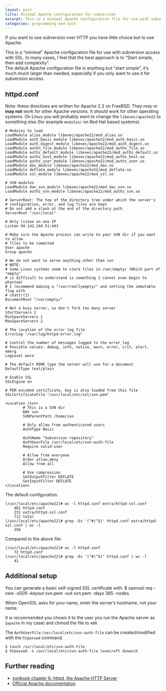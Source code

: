 ```yaml
---
layout: post
title: Minimal Apache configuration for subversion
excerpt: This is a minimal Apache configuration file for use with subversion access with SSL.
categories: programming-and-such
---
```


If you want to use subversion over HTTP you have little choice but to use
Apache.

This is a “minimal” Apache configuration file for use with subversion access
with SSL. In many cases, I feel that the best approach is to “Start simple,
then add complexity”.  
The default Apache configuration file is anything but “start simple”, it’s
much much larger than needed, especially if you only want to use it for
subversion access.

httpd.conf
----------
Note: these directives are written for Apache 2.2 on FreeBSD. They *may*
or **may not** work for other Apache versions. It *should* work for
other operating systems. On Linux you will probably want to change the
`libexec/apache22` to something else (for example `modules/` on Red Hat
based systems).

	# Modules to load
	LoadModule alias_module libexec/apache22/mod_alias.so
	LoadModule auth_basic_module libexec/apache22/mod_auth_basic.so
	LoadModule auth_digest_module libexec/apache22/mod_auth_digest.so
	LoadModule authn_file_module libexec/apache22/mod_authn_file.so
	LoadModule authz_default_module libexec/apache22/mod_authz_default.so
	LoadModule authz_host_module libexec/apache22/mod_authz_host.so
	LoadModule authz_user_module libexec/apache22/mod_authz_user.so
	LoadModule dav_module libexec/apache22/mod_dav.so
	LoadModule deflate_module libexec/apache22/mod_deflate.so
	LoadModule ssl_module libexec/apache22/mod_ssl.so

	# SVN modules
	LoadModule dav_svn_module libexec/apache22/mod_dav_svn.so
	LoadModule authz_svn_module libexec/apache22/mod_authz_svn.so

	# ServerRoot: The top of the directory tree under which the server's
	# configuration, error, and log files are kept
	# Do not add a slash at the end of the directory path
	ServerRoot "/usr/local"

	# Only listen on one IP
	Listen 94.142.244.51:443

	# Make sure the Apache process can write to your SVN dir if you want to allow
	# files to be commited
	User apache
	Group apache

	# We do not want to serve anything other than svn
	# NOTE:
	# Some Linux systems seem to store files in /var/empty/ (Which part of "empty"
	# is difficult to understand is something I cannot even begin to phantom)
	# I recommend making a "/var/reallyempty/" and setting the immutable flag with
	# chattr(1)
	DocumentRoot "/var/empty/"

	# Not a busy server, so don't fork too many server
	StartServers 2
	MinSpareServers 1
	MaxSpareServers 2

	# The location of the error log file
	ErrorLog "/var/log/httpd-error.log"

	# Control the number of messages logged to the error_log
	# Possible values: debug, info, notice, warn, error, crit, alert, emerg
	LogLevel warn

	# The default MIME type the server will use for a document
	DefaultType text/plain

	# Enable SSL
	SSLEngine on

	# PEM encoded certificate, key is also loaded from this file
	SSLCertificateFile "/usr/local/etc/ssl/svn.pem"

	<Location /svn>
			# This is a SVN dir
			DAV svn
			SVNParentPath /home/svn

			# Only allow from authenticated users
			AuthType Basic

			AuthName "Subversion repository"
			AuthUserFile /usr/local/etc/svn-auth-file
			Require valid-user

			# Allow from everyone
			Order allow,deny
			Allow from all

			# Use compression
			SetOutputFilter DEFLATE
			SetInputFilter DEFLATE
	</Location>


The default configuration:

	[/usr/local/etc/apache22]# wc -l httpd.conf extra/httpd-ssl.conf
		481 httpd.conf
		231 extra/httpd-ssl.conf
		712 total
	[/usr/local/etc/apache22]# grep -Ev '(^#|^$)' httpd.conf extra/httpd-ssl.conf | wc -l
		256


Compared to the above file:

	[/usr/local/etc/apache22]# wc -l httpd.conf
		72 httpd.conf
	[/usr/local/etc/apache22]# grep -Ev '(^#|^$)' httpd.conf | wc -l
		41


Additional setup
----------------
You can generate a basic self-signed SSL certificate with:
	$ openssl req -new -x509 -keyout svn.pem -out svn.pem -days 365 -nodes


When OpenSSL asks for your name, enter the server’s hostname, not your name.

It is recommended you chown it to the user you run the Apache server as
(`apache` in my case) and chmod the file to `400`.

The `AuthUserFile` `/usr/local/etc/svn-auth-file` can be created/modified with the `htpasswd` command.

	$ touch /usr/local/etc/svn-auth-file
	$ htpasswd -s /usr/local/etc/svn-auth-file lovecraft dunwich


Further reading
---------------
- [svnbook chapter 6: httpd, the Apache HTTP Server](http://svnbook.red-bean.com/nightly/en/svn.serverconfig.httpd.html)
- [Official Apache documentation](http://httpd.apache.org/docs/2.2/)
